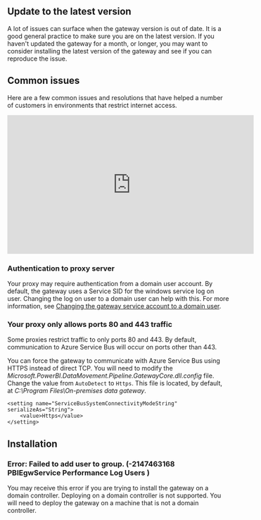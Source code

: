 ## Update to the latest version
A lot of issues can surface when the gateway version is out of date.  It is a good general practice to make sure you are on the latest version.  If you haven't updated the gateway for a month, or longer, you may want to consider installing the latest version of the gateway and see if you can reproduce the issue.

## Common issues
Here are a few common issues and resolutions that have helped a number of customers in environments that restrict internet access.

<iframe width="560" height="315" src="https://www.youtube.com/embed/-t7RO6mHATI?showinfo=0" frameborder="0" allowfullscreen></iframe>

### Authentication to proxy server
Your proxy may require authentication from a domain user account. By default, the gateway uses a Service SID for the windows service log on user. Changing the log on user to a domain user can help with this. For more information, see [Changing the gateway service account to a domain user](../service-gateway-proxy.md#changing-the-gateway-service-account-to-a-domain-user).

### Your proxy only allows ports 80 and 443 traffic
Some proxies restrict traffic to only ports 80 and 443. By default, communication to Azure Service Bus will occur on ports other than 443.

You can force the gateway to communicate with Azure Service Bus using HTTPS instead of direct TCP. You will need to modify the *Microsoft.PowerBI.DataMovement.Pipeline.GatewayCore.dll.config* file. Change the value from `AutoDetect` to `Https`. This file is located, by default, at *C:\Program Files\On-premises data gateway*.

```
<setting name="ServiceBusSystemConnectivityModeString" serializeAs="String">
    <value>Https</value>
</setting>
```

## Installation
### Error: Failed to add user to group.  (-2147463168   PBIEgwService   Performance Log Users   )
You may receive this error if you are trying to install the gateway on a domain controller. Deploying on a domain controller is not supported. You will need to deploy the gateway on a machine that is not a domain controller.

